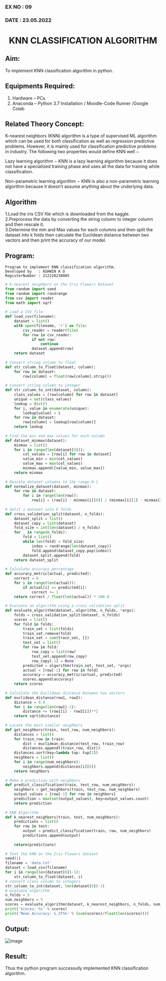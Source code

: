 ### EX NO : 09
### DATE  : 23.05.2022
# <p align="center"> KNN CLASSIFICATION ALGORITHM </p>
## Aim:
   To implement KNN classification algorithm in python.
## Equipments Required:
1. Hardware – PCs
2. Anaconda – Python 3.7 Installation / Moodle-Code Runner /Google Colab

## Related Theory Concept:

K-nearest neighbors (KNN) algorithm is a type of supervised ML algorithm which can be used for both classification as well as regression predictive problems. However, it is mainly used for classification predictive problems in industry. The following two properties would define KNN well −

Lazy learning algorithm − KNN is a lazy learning algorithm because it does not have a specialized training phase and uses all the data for training while classification.

Non-parametric learning algorithm − KNN is also a non-parametric learning algorithm because it doesn’t assume anything about the underlying data.

## Algorithm
1.Load the iris CSV file which is downloaded from the kaggle.\
2.Preprocess the data by converting the string column to integer column and then rescale it.\
3.Determine the min and Max values for each columns and then split the dataset into k folds then calculate the Euclidean distance between two vectors and then print the accuracy of our model.

## Program:
```
Program to implement KNN classification algorithm.
Developed by   : ASHWIN A O
RegisterNumber : 212220230005
```
```python
# k-nearest neighbors on the Iris Flowers Dataset
from random import seed
from random import randrange
from csv import reader
from math import sqrt
 
# Load a CSV file
def load_csv(filename):
	dataset = list()
	with open(filename, 'r') as file:
		csv_reader = reader(file)
		for row in csv_reader:
			if not row:
				continue
			dataset.append(row)
	return dataset
 
# Convert string column to float
def str_column_to_float(dataset, column):
	for row in dataset:
		row[column] = float(row[column].strip())
 
# Convert string column to integer
def str_column_to_int(dataset, column):
	class_values = [row[column] for row in dataset]
	unique = set(class_values)
	lookup = dict()
	for i, value in enumerate(unique):
		lookup[value] = i
	for row in dataset:
		row[column] = lookup[row[column]]
	return lookup
 
# Find the min and max values for each column
def dataset_minmax(dataset):
	minmax = list()
	for i in range(len(dataset[0])):
		col_values = [row[i] for row in dataset]
		value_min = min(col_values)
		value_max = max(col_values)
		minmax.append([value_min, value_max])
	return minmax
 
# Rescale dataset columns to the range 0-1
def normalize_dataset(dataset, minmax):
	for row in dataset:
		for i in range(len(row)):
			row[i] = (row[i] - minmax[i][0]) / (minmax[i][1] - minmax[i][0])
 
# Split a dataset into k folds
def cross_validation_split(dataset, n_folds):
	dataset_split = list()
	dataset_copy = list(dataset)
	fold_size = int(len(dataset) / n_folds)
	for _ in range(n_folds):
		fold = list()
		while len(fold) < fold_size:
			index = randrange(len(dataset_copy))
			fold.append(dataset_copy.pop(index))
		dataset_split.append(fold)
	return dataset_split
 
# Calculate accuracy percentage
def accuracy_metric(actual, predicted):
	correct = 0
	for i in range(len(actual)):
		if actual[i] == predicted[i]:
			correct += 1
	return correct / float(len(actual)) * 100.0
 
# Evaluate an algorithm using a cross validation split
def evaluate_algorithm(dataset, algorithm, n_folds, *args):
	folds = cross_validation_split(dataset, n_folds)
	scores = list()
	for fold in folds:
		train_set = list(folds)
		train_set.remove(fold)
		train_set = sum(train_set, [])
		test_set = list()
		for row in fold:
			row_copy = list(row)
			test_set.append(row_copy)
			row_copy[-1] = None
		predicted = algorithm(train_set, test_set, *args)
		actual = [row[-1] for row in fold]
		accuracy = accuracy_metric(actual, predicted)
		scores.append(accuracy)
	return scores
 
# Calculate the Euclidean distance between two vectors
def euclidean_distance(row1, row2):
	distance = 0.0
	for i in range(len(row1)-1):
		distance += (row1[i] - row2[i])**2
	return sqrt(distance)
 
# Locate the most similar neighbors
def get_neighbors(train, test_row, num_neighbors):
	distances = list()
	for train_row in train:
		dist = euclidean_distance(test_row, train_row)
		distances.append((train_row, dist))
	distances.sort(key=lambda tup: tup[1])
	neighbors = list()
	for i in range(num_neighbors):
		neighbors.append(distances[i][0])
	return neighbors
 
# Make a prediction with neighbors
def predict_classification(train, test_row, num_neighbors):
	neighbors = get_neighbors(train, test_row, num_neighbors)
	output_values = [row[-1] for row in neighbors]
	prediction = max(set(output_values), key=output_values.count)
	return prediction
 
# kNN Algorithm
def k_nearest_neighbors(train, test, num_neighbors):
	predictions = list()
	for row in test:
		output = predict_classification(train, row, num_neighbors)
		predictions.append(output)
    
	return(predictions)
 
# Test the kNN on the Iris Flowers dataset
seed(1)
filename = 'data.txt'
dataset = load_csv(filename)
for i in range(len(dataset[0])-1):
	str_column_to_float(dataset, i)
# convert class column to integers
str_column_to_int(dataset, len(dataset[0])-1)
# evaluate algorithm
n_folds = 5
num_neighbors = 5
scores = evaluate_algorithm(dataset, k_nearest_neighbors, n_folds, num_neighbors)
print('Scores: %s' % scores)
print('Mean Accuracy: %.3f%%' % (sum(scores)/float(len(scores))))
```

## Output:
![image](https://user-images.githubusercontent.com/75236145/169486529-4475f4bb-19e0-4c06-8400-4d78232a6380.png)



## Result:
Thus the python program successully implemented KNN classification algorithm.
